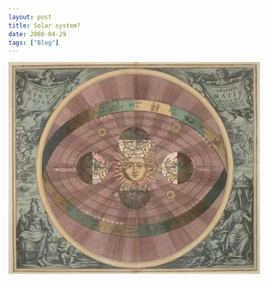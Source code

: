 ```yaml
---
layout: post
title: Solar system?
date: 2008-04-29
tags: ["Blog"]
---
```


![](k3Im6rfOq8dlvhbsYepzdm7E_500.jpg)  
  